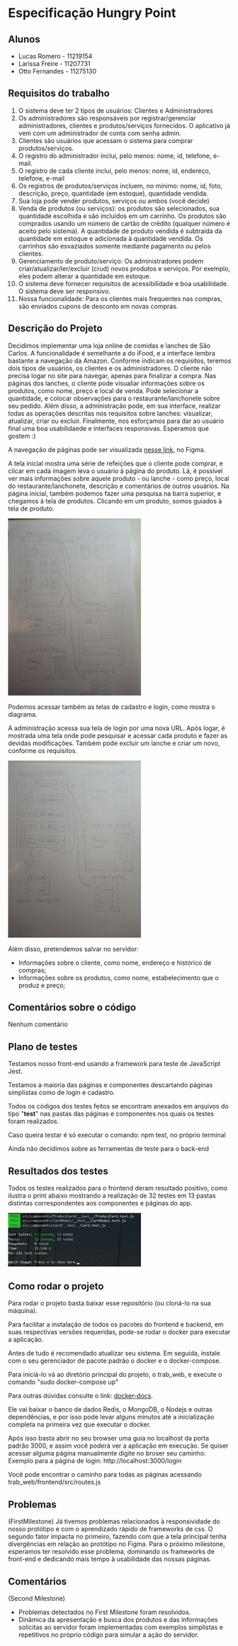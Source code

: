 # Especificação Hungry Point

## Alunos
- Lucas Romero - 11219154
- Larissa Freire - 11207731
- Otto Fernandes - 11275130

## Requisitos do trabalho
1. O sistema deve ter 2 tipos de usuários: Clientes e Administradores
2. Os administradores são responsáveis por registrar/gerenciar administradores, clientes e produtos/serviços fornecidos. O aplicativo já vem com um administrador de conta com senha admin.
3. Clientes são usuários que acessam o sistema para comprar produtos/serviços.
4. O registro do administrador inclui, pelo menos: nome, id, telefone, e-mail.
5. O registro de cada cliente inclui, pelo menos: nome, id, endereço, telefone, e-mail
6. Os registros de produtos/serviços incluem, no mínimo: nome, id, foto, descrição, preço, quantidade (em estoque), quantidade vendida.
7. Sua loja pode vender produtos, serviços ou ambos (você decide)
8. Venda de produtos (ou serviços): os produtos são selecionados, sua quantidade escolhida e são incluídos em um carrinho. Os produtos são comprados usando um número de cartão de crédito (qualquer número é aceito pelo sistema). A quantidade de produto vendida é subtraída da quantidade em estoque e adicionada à quantidade vendida. Os carrinhos são esvaziados somente mediante pagamento ou pelos clientes.
9. Gerenciamento de produto/serviço: Os administradores podem criar/atualizar/ler/excluir (crud) novos produtos e serviços. Por exemplo, eles podem alterar a quantidade em estoque.
10. O sistema deve fornecer requisitos de acessibilidade e boa usabilidade. O sistema deve ser responsivo.
11. Nossa funcionalidade: Para os clientes mais frequentes nas compras, são enviados cupons de desconto em novas compras.

## Descrição do Projeto
Decidimos implementar uma loja online de comidas e lanches de São Carlos. A funcionalidade é semelhante a do iFood, e a interface lembra bastante a navegação da Amazon. Conforme indicam os requisitos, teremos dois tipos de usuários, os clientes e os administradores. O cliente não precisa logar no site para navegar, apenas para finalizar a compra. Nas páginas dos lanches, o cliente pode visualiar informações sobre os produtos, como nome, preço e local de venda. Pode selecionar a quantidade, e colocar observações para o restaurante/lanchonete sobre seu pedido. Além disso, a administração pode, em sua interface, realizar todas as operações descritas nos requisitos sobre lanches: visualizar, atualizar, criar ou excluir. Finalmente, nos esforçamos para dar ao usuário final uma boa usabilidaede  e interfaces responsivas. Esperamos que gostem :)

A navegação de páginas pode ser visualizada [nesse link](https://www.figma.com/file/BJsdGaZ6d1yaWfED4s2ZAM/Trabalho-de-Web?node-id=75%3A201), no Figma.

A tela inicial mostra uma série de refeições que o cliente pode comprar, e clicar em cada imagem leva o usuário à página do produto. Lá, é possível ver mais informações sobre aquele produto - ou lanche - como preço, local do restaurante/lanchonete, descrição e comentários de outros usuários. Na página inicial, também podemos fazer uma pesquisa na barra superior, e chegamos à tela de produtos. Clicando em um produto, somos guiados à tela de produto. 

<img src="img/prototype/user-screens.jpg" width="300px">

Podemos acessar também as telas de cadastro e login, como mostra o diagrama.

A administração acessa sua tela de login por uma nova URL. Após logar, é mostrada uma tela onde pode pesquisar e acessar cada produto e fazer as devidas modificações. Também pode excluir um lanche e criar um novo, conforme os requisitos. 

<img src="img/prototype/adm-screens.jpg" width="300px">

Além disso, pretendemos salvar no servidor:
- Informações sobre o cliente, como nome, endereço e histórico de compras;
- Informações sobre os produtos, como nome, estabelecimento que o produz e preço;

## Comentários sobre o código
Nenhum comentário

## Plano de testes

Testamos nosso front-end usando a framework para teste de JavaScript Jest.

Testamos a maioria das páginas e componentes descartando páginas simplistas como de login e cadastro.

Todos os códigos dos testes feitos se encontram anexados em arquivos do tipo "__test__" nas pastas das páginas e componentes nos quais os testes foram realizados.

Caso queira testar é só executar o comando: npm test, no próprio terminal 

Ainda não decidimos sobre as ferramentas de teste para o back-end

## Resultados dos testes
Todos os testes realizados para o frontend deram resultado positivo, como ilustra o print abaixo mostrando a realização de 32 testes em 13 pastas distintas correspondentes aos componentes e páginas do app.

<img src="img/prototype/results.jpg" width="300px">

## Como rodar o projeto
Para rodar o projeto basta baixar esse repositório (ou cloná-lo na sua máquina).

Para facilitar a instalação de todos os pacotes do frontend e backend, em suas respectivas versões requeridas, pode-se rodar o docker para executar a aplicação.

Antes de tudo é recomendado atualizar seu sistema. Em seguida, instale com o seu gerenciador de pacote padrão o docker e o docker-compose.

Para iniciá-lo vá ao diretório principal do projeto, o trab_web, e execute o comando "sudo docker-compose up"

Para outras dúvidas consulte o link: [docker-docs](https://docs.docker.com/get-docker/).

Ele vai baixar o banco de dados Redis, o MongoDB, o Nodejs e outras dependências, e por isso pode levar alguns minutos até a inicialização completa na primeira vez que executar o docker.

Após isso basta abrir no seu browser uma guia no localhost da porta padrão 3000, e assim você poderá ver a aplicação em execução.
Se quiser acessar alguma página manualmente digite no broser seu caminho:
Exemplo para a página de login: http://localhost:3000/login

Você pode encontrar o caminho para todas as páginas acessando trab_web/frontend/src/routes.js

## Problemas
(FirstMilestone) Já tivemos problemas relacionados à responsividade do nosso protótipo e com o aprendizado rápido de frameworks de css. O segundo fator impacta no primeiro, fazendo com que a tela principal tenha divergências em relação ao protótipo no Figma. Para o próximo milestone, esperamos ter resolvido esse problema, dominando os frameworks de front-end e dedicando mais tempo à usabilidade das nossas páginas.

## Comentários
(Second Milestone)
- Problemas detectados no First Milestone foram resolvidos.
- Dinâmica da apresentação e busca dos produtos e das informações solicitas ao servidor foram implementadas com exemplos simplistas e repetitivos no próprio código para simular a ação do servidor.

